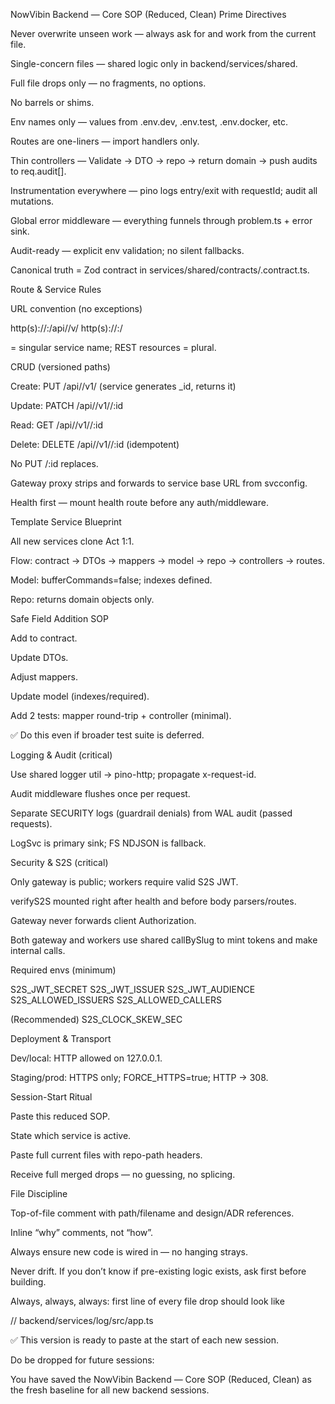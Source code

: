 NowVibin Backend — Core SOP (Reduced, Clean)
Prime Directives

Never overwrite unseen work — always ask for and work from the current file.

Single-concern files — shared logic only in backend/services/shared.

Full file drops only — no fragments, no options.

No barrels or shims.

Env names only — values from .env.dev, .env.test, .env.docker, etc.

Routes are one-liners — import handlers only.

Thin controllers — Validate → DTO → repo → return domain → push audits to req.audit[].

Instrumentation everywhere — pino logs entry/exit with requestId; audit all mutations.

Global error middleware — everything funnels through problem.ts + error sink.

Audit-ready — explicit env validation; no silent fallbacks.

Canonical truth = Zod contract in services/shared/contracts/<entity>.contract.ts.

Route & Service Rules

URL convention (no exceptions)

http(s)://<host>:<port>/api/<slug>/v<major>/<rest>
http(s)://<host>:<port>/<healthRoute>

<slug> = singular service name; REST resources = plural.

CRUD (versioned paths)

Create: PUT /api/<slug>/v1/<resources> (service generates \_id, returns it)

Update: PATCH /api/<slug>/v1/<resources>/:id

Read: GET /api/<slug>/v1/<resources>/:id

Delete: DELETE /api/<slug>/v1/<resources>/:id (idempotent)

No PUT /:id replaces.

Gateway proxy strips <slug> and forwards to service base URL from svcconfig.

Health first — mount health route before any auth/middleware.

Template Service Blueprint

All new services clone Act 1:1.

Flow: contract → DTOs → mappers → model → repo → controllers → routes.

Model: bufferCommands=false; indexes defined.

Repo: returns domain objects only.

Safe Field Addition SOP

Add to contract.

Update DTOs.

Adjust mappers.

Update model (indexes/required).

Add 2 tests: mapper round-trip + controller (minimal).

✅ Do this even if broader test suite is deferred.

Logging & Audit (critical)

Use shared logger util → pino-http; propagate x-request-id.

Audit middleware flushes once per request.

Separate SECURITY logs (guardrail denials) from WAL audit (passed requests).

LogSvc is primary sink; FS NDJSON is fallback.

Security & S2S (critical)

Only gateway is public; workers require valid S2S JWT.

verifyS2S mounted right after health and before body parsers/routes.

Gateway never forwards client Authorization.

Both gateway and workers use shared callBySlug to mint tokens and make internal calls.

Required envs (minimum)

S2S_JWT_SECRET
S2S_JWT_ISSUER
S2S_JWT_AUDIENCE
S2S_ALLOWED_ISSUERS
S2S_ALLOWED_CALLERS

(Recommended) S2S_CLOCK_SKEW_SEC

Deployment & Transport

Dev/local: HTTP allowed on 127.0.0.1.

Staging/prod: HTTPS only; FORCE_HTTPS=true; HTTP → 308.

Session-Start Ritual

Paste this reduced SOP.

State which service is active.

Paste full current files with repo-path headers.

Receive full merged drops — no guessing, no splicing.

File Discipline

Top-of-file comment with path/filename and design/ADR references.

Inline “why” comments, not “how”.

Always ensure new code is wired in — no hanging strays.

Never drift. If you don’t know if pre-existing logic exists, ask first before building.

Always, always, always: first line of every file drop should look like

// backend/services/log/src/app.ts

✅ This version is ready to paste at the start of each new session.

Do be dropped for future sessions:

You have saved the NowVibin Backend — Core SOP (Reduced, Clean) as the fresh baseline for all new backend sessions.
